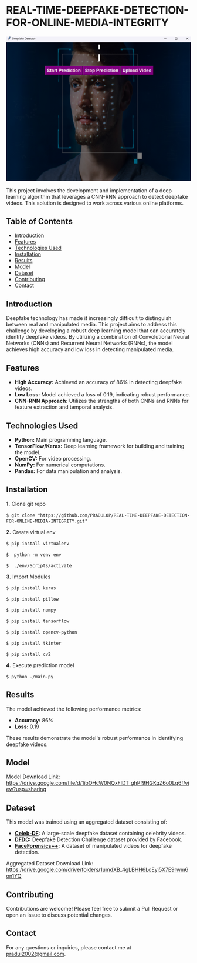 # REAL-TIME-DEEPFAKE-DETECTION-FOR-ONLINE-MEDIA-INTEGRITY


![Logo](./Resources/ui.png)

This project involves the development and implementation of a deep learning algorithm that leverages a CNN-RNN approach to detect deepfake videos. This solution is designed to work across various online platforms.

## Table of Contents

- [Introduction](#introduction)
- [Features](#features)
- [Technologies Used](#technologies-used)
- [Installation](#installation)
- [Results](#results)
- [Model](#model)
- [Dataset](#dataset)
- [Contributing](#contributing)
- [Contact](#contact)


## Introduction

Deepfake technology has made it increasingly difficult to distinguish between real and manipulated media. This project aims to address this challenge by developing a robust deep learning model that can accurately identify deepfake videos. By utilizing a combination of Convolutional Neural Networks (CNNs) and Recurrent Neural Networks (RNNs), the model achieves high accuracy and low loss in detecting manipulated media.

## Features

- **High Accuracy:** Achieved an accuracy of 86% in detecting deepfake videos.
- **Low Loss:** Model achieved a loss of 0.19, indicating robust performance.
- **CNN-RNN Approach:** Utilizes the strengths of both CNNs and RNNs for feature extraction and temporal analysis.

## Technologies Used

- **Python:** Main programming language.
- **TensorFlow/Keras:** Deep learning framework for building and training the model.
- **OpenCV:** For video processing.
- **NumPy:** For numerical computations.
- **Pandas:** For data manipulation and analysis.



## Installation
**1.** Clone git repo

```shell
$ git clone "https://github.com/PRADULOP/REAL-TIME-DEEPFAKE-DETECTION-FOR-ONLINE-MEDIA-INTEGRITY.git"
```

**2.** Create virtual env

```shell
$ pip install virtualenv
```
```shell
$  python -m venv env
```
```shell
$  ./env/Scripts/activate
```
**3.** Import Modules

```shell
$ pip install keras
```
```shell
$ pip install pillow
```
```shell
$ pip install numpy
```
```shell
$ pip install tensorflow
```
```shell
$ pip install opencv-python     
```
```shell
$ pip install tkinter     
```
```shell
$ pip install cv2    
```
**4.** Execute prediction model
```shell
$ python ./main.py
```
## Results

The model achieved the following performance metrics:

- **Accuracy:** 86%
- **Loss:** 0.19

These results demonstrate the model's robust performance in identifying deepfake videos.
## Model
Model Download Link:
         https://drive.google.com/file/d/1ibOHcW0NQxFlDT_ghPf9HGKqZ6o0Lq6f/view?usp=sharing
## Dataset
This model was trained using an aggregated dataset consisting of:

- **[Celeb-DF](https://github.com/yuezunli/celeb-deepfakeforensics):** A large-scale deepfake dataset containing celebrity videos.
- **[DFDC](https://ai.facebook.com/datasets/dfdc):** Deepfake Detection Challenge dataset provided by Facebook.
- **[FaceForensics++](https://github.com/ondyari/FaceForensics):** A dataset of manipulated videos for deepfake detection.


Aggregated Dataset Download Link:
https://drive.google.com/drive/folders/1umdXB_4gLBHH6LoEyi5X7E9rwm6on1YQ

## Contributing

Contributions are welcome! Please feel free to submit a Pull Request or open an Issue to discuss potential changes.

## Contact

For any questions or inquiries, please contact me at pradul2002@gmail.com.




